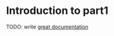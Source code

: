 # Introduction to part1

TODO: write [great documentation](http://jacobian.org/writing/what-to-write/)
